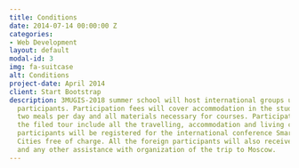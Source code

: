 ```yaml
---
title: Conditions
date: 2014-07-14 00:00:00 Z
categories:
- Web Development
layout: default
modal-id: 3
img: fa-suitcase
alt: Conditions
project-date: April 2014
client: Start Bootstrap
description: 3MUGIS-2018 summer school will host international groups up to 35-50
  participants. Participation fees will cover accommodation in the student campus,
  two meals per day and all materials necessary for courses. Participation fees for
  the filed tour include all the travelling, accommodation and living costs. 3MUGIS-2018
  participants will be registered for the international conference Smart and Sustainable
  Cities free of charge. All the foreign participants will also receive visa support
  and any other assistance with organization of the trip to Moscow.
---
```


